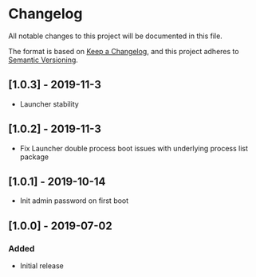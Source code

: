 # Changelog
All notable changes to this project will be documented in this file.

The format is based on [Keep a Changelog](https://keepachangelog.com/en/1.0.0/),
and this project adheres to [Semantic Versioning](https://semver.org/spec/v2.0.0.html).

## [1.0.3] - 2019-11-3
* Launcher stability

## [1.0.2] - 2019-11-3
* Fix Launcher double process boot issues with underlying process list package

## [1.0.1] - 2019-10-14
* Init admin password on first boot

## [1.0.0] - 2019-07-02
### Added
* Initial release
